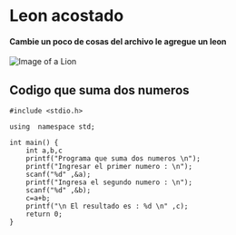 # Leon acostado
<h4>Cambie un poco de cosas del archivo le agregue un leon </h4>

![Image of a Lion](https://innaturalist-open-data.s3.amazonaws.com/photos/283643308/original.jpeg)

<h2>Codigo que suma dos numeros </h2>

```
#include <stdio.h>

using  namespace std;

int main() {
    int a,b,c
    printf("Programa que suma dos numeros \n");
    printf("Ingresar el primer numero : \n");
    scanf("%d" ,&a);
    printf("Ingresa el segundo numero : \n");
    scanf("%d" ,&b);
    c=a+b;
    printf("\n El resultado es : %d \n" ,c);
    return 0;
}
```
